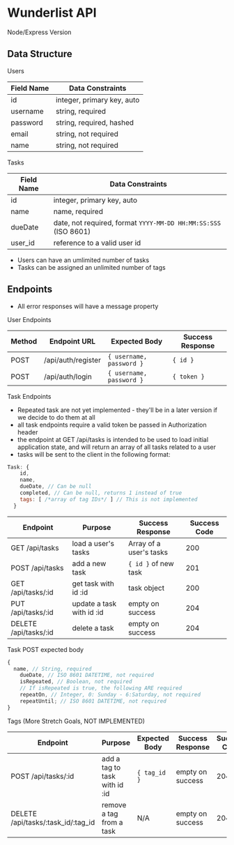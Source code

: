 # Wunderlist API

Node/Express Version

## Data Structure

Users

| Field Name | Data Constraints           |
| ---------- | -------------------------- |
| id         | integer, primary key, auto |
| username   | string, required           |
| password   | string, required, hashed   |
| email      | string, not required       |
| name       | string, not required       |

Tasks

| Field Name | Data Constraints                                                |
| ---------- | --------------------------------------------------------------- |
| id         | integer, primary key, auto                                      |
| name       | name, required                                                  |
| dueDate    | date, not required, format `YYYY-MM-DD HH:MM:SS:SSS` (ISO 8601) |
| user_id    | reference to a valid user id                                    |

- Users can have an umlimited number of tasks
- Tasks can be assigned an unlimited number of tags

## Endpoints

- All error responses will have a message property

User Endpoints

| Method | Endpoint URL       | Expected Body            | Success Response |
| ------ | ------------------ | ------------------------ | ---------------- |
| POST   | /api/auth/register | `{ username, password }` | `{ id }`         |
| POST   | /api/auth/login    | `{ username, password }` | `{ token }`      |

Task Endpoints

- Repeated task are not yet implemented - they'll be in a later version if we decide to do them at all
- all task endpoints require a valid token be passed in Authorization header
- the endpoint at GET /api/tasks is intended to be used to load initial application state, and will return an array of all tasks related to a user
- tasks will be sent to the client in the following format:

```js
Task: {
    id,
    name,
    dueDate, // Can be null
    completed, // Can be null, returns 1 instead of true
    tags: [ /*array of tag IDs*/ ] // This is not implemented
  }
```

| Endpoint              | Purpose                   | Success Response        | Success Code |
| --------------------- | ------------------------- | ----------------------- | ------------ |
| GET /api/tasks        | load a user's tasks       | Array of a user's tasks | 200          |
| POST /api/tasks       | add a new task            | `{ id }` of new task    | 201          |
| GET /api/tasks/:id    | get task with id :id      | task object             | 200          |
| PUT /api/tasks/:id    | update a task with id :id | empty on success        | 204          |
| DELETE /api/tasks/:id | delete a task             | empty on success        | 204          |

Task POST expected body

```js
{
  name, // String, required
    dueDate, // ISO 8601 DATETIME, not required
    isRepeated, // Boolean, not required
    // If isRepeated is true, the following ARE required
    repeatOn, // Integer, 0: Sunday - 6:Saturday, not required
    repeatUntil; // ISO 8601 DATETIME, not required
}
```

Tags (More Stretch Goals, NOT IMPLEMENTED)

| Endpoint                           | Purpose                       | Expected Body | Success Response | Success Code |
| ---------------------------------- | ----------------------------- | ------------- | ---------------- | ------------ |
| POST /api/tasks/:id                | add a tag to task with id :id | `{ tag_id }`  | empty on success | 204          |
| DELETE /api/tasks/:task_id/:tag_id | remove a tag from a task      | N/A           | empty on success | 204          |
